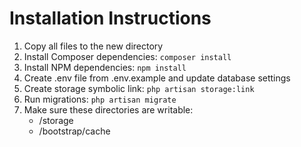 ﻿# Installation Instructions

1. Copy all files to the new directory
2. Install Composer dependencies:
   `
   composer install
   `
3. Install NPM dependencies:
   `
   npm install
   `
4. Create .env file from .env.example and update database settings
5. Create storage symbolic link:
   `
   php artisan storage:link
   `
6. Run migrations:
   `
   php artisan migrate
   `
7. Make sure these directories are writable:
   - /storage
   - /bootstrap/cache

